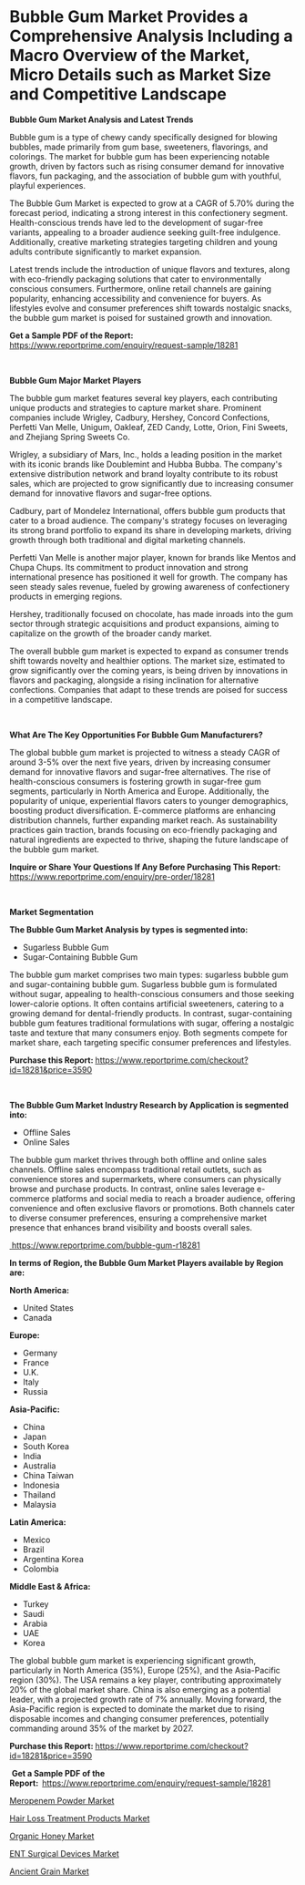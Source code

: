 <p><h1>Bubble Gum Market Provides a Comprehensive Analysis Including a Macro Overview of the Market, Micro Details such as Market Size and Competitive Landscape</h1></p><p><strong>Bubble Gum Market Analysis and Latest Trends</strong></p>
<p><p>Bubble gum is a type of chewy candy specifically designed for blowing bubbles, made primarily from gum base, sweeteners, flavorings, and colorings. The market for bubble gum has been experiencing notable growth, driven by factors such as rising consumer demand for innovative flavors, fun packaging, and the association of bubble gum with youthful, playful experiences. </p><p>The Bubble Gum Market is expected to grow at a CAGR of 5.70% during the forecast period, indicating a strong interest in this confectionery segment. Health-conscious trends have led to the development of sugar-free variants, appealing to a broader audience seeking guilt-free indulgence. Additionally, creative marketing strategies targeting children and young adults contribute significantly to market expansion. </p><p>Latest trends include the introduction of unique flavors and textures, along with eco-friendly packaging solutions that cater to environmentally conscious consumers. Furthermore, online retail channels are gaining popularity, enhancing accessibility and convenience for buyers. As lifestyles evolve and consumer preferences shift towards nostalgic snacks, the bubble gum market is poised for sustained growth and innovation.</p></p>
<p><strong>Get a Sample PDF of the Report:&nbsp;</strong> <a href="https://www.reportprime.com/enquiry/request-sample/18281?utm_campaign=1126&utm_medium=2&utm_source=Github&utm_content=ia&utm_term=21112024&utm_id=bubble-gum">https://www.reportprime.com/enquiry/request-sample/18281</a></p>
<p>&nbsp;</p>
<p><strong>Bubble Gum Major Market Players</strong></p>
<p><p>The bubble gum market features several key players, each contributing unique products and strategies to capture market share. Prominent companies include Wrigley, Cadbury, Hershey, Concord Confections, Perfetti Van Melle, Unigum, Oakleaf, ZED Candy, Lotte, Orion, Fini Sweets, and Zhejiang Spring Sweets Co.</p><p>Wrigley, a subsidiary of Mars, Inc., holds a leading position in the market with its iconic brands like Doublemint and Hubba Bubba. The company's extensive distribution network and brand loyalty contribute to its robust sales, which are projected to grow significantly due to increasing consumer demand for innovative flavors and sugar-free options.</p><p>Cadbury, part of Mondelez International, offers bubble gum products that cater to a broad audience. The company's strategy focuses on leveraging its strong brand portfolio to expand its share in developing markets, driving growth through both traditional and digital marketing channels.</p><p>Perfetti Van Melle is another major player, known for brands like Mentos and Chupa Chups. Its commitment to product innovation and strong international presence has positioned it well for growth. The company has seen steady sales revenue, fueled by growing awareness of confectionery products in emerging regions.</p><p>Hershey, traditionally focused on chocolate, has made inroads into the gum sector through strategic acquisitions and product expansions, aiming to capitalize on the growth of the broader candy market.</p><p>The overall bubble gum market is expected to expand as consumer trends shift towards novelty and healthier options. The market size, estimated to grow significantly over the coming years, is being driven by innovations in flavors and packaging, alongside a rising inclination for alternative confections. Companies that adapt to these trends are poised for success in a competitive landscape.</p></p>
<p>&nbsp;</p>
<p><strong>What Are The Key Opportunities For Bubble Gum Manufacturers?</strong></p>
<p><p>The global bubble gum market is projected to witness a steady CAGR of around 3-5% over the next five years, driven by increasing consumer demand for innovative flavors and sugar-free alternatives. The rise of health-conscious consumers is fostering growth in sugar-free gum segments, particularly in North America and Europe. Additionally, the popularity of unique, experiential flavors caters to younger demographics, boosting product diversification. E-commerce platforms are enhancing distribution channels, further expanding market reach. As sustainability practices gain traction, brands focusing on eco-friendly packaging and natural ingredients are expected to thrive, shaping the future landscape of the bubble gum market.</p></p>
<p><strong>Inquire or Share Your Questions If Any Before Purchasing This Report:</strong> <a href="https://www.reportprime.com/enquiry/pre-order/18281?utm_campaign=1126&utm_medium=2&utm_source=Github&utm_content=ia&utm_term=21112024&utm_id=bubble-gum">https://www.reportprime.com/enquiry/pre-order/18281</a></p>
<p>&nbsp;</p>
<p><strong>Market Segmentation</strong></p>
<p><strong>The Bubble Gum Market Analysis by types is segmented into:</strong></p>
<p><ul><li>Sugarless Bubble Gum</li><li>Sugar-Containing Bubble Gum</li></ul></p>
<p><p>The bubble gum market comprises two main types: sugarless bubble gum and sugar-containing bubble gum. Sugarless bubble gum is formulated without sugar, appealing to health-conscious consumers and those seeking lower-calorie options. It often contains artificial sweeteners, catering to a growing demand for dental-friendly products. In contrast, sugar-containing bubble gum features traditional formulations with sugar, offering a nostalgic taste and texture that many consumers enjoy. Both segments compete for market share, each targeting specific consumer preferences and lifestyles.</p></p>
<p><strong>Purchase this Report:&nbsp;</strong><a href="https://www.reportprime.com/checkout?id=18281&price=3590&utm_campaign=1126&utm_medium=2&utm_source=Github&utm_content=ia&utm_term=21112024&utm_id=bubble-gum">https://www.reportprime.com/checkout?id=18281&price=3590</a></p>
<p>&nbsp;</p>
<p><strong>The Bubble Gum Market Industry Research by Application is segmented into:</strong></p>
<p><ul><li>Offline Sales</li><li>Online Sales</li></ul></p>
<p><p>The bubble gum market thrives through both offline and online sales channels. Offline sales encompass traditional retail outlets, such as convenience stores and supermarkets, where consumers can physically browse and purchase products. In contrast, online sales leverage e-commerce platforms and social media to reach a broader audience, offering convenience and often exclusive flavors or promotions. Both channels cater to diverse consumer preferences, ensuring a comprehensive market presence that enhances brand visibility and boosts overall sales.</p></p>
<p><a href="https://www.reportprime.com/bubble-gum-r18281?utm_campaign=1126&utm_medium=2&utm_source=Github&utm_content=ia&utm_term=21112024&utm_id=bubble-gum">&nbsp;https://www.reportprime.com/bubble-gum-r18281</a></p>
<p><strong>In terms of Region, the Bubble Gum Market Players available by Region are:</strong></p>
<p>
    <p> <strong> North America: </strong>
        <ul>
            <li>United States</li>
            <li>Canada</li>
        </ul>
        </p> 
    <p> <strong> Europe: </strong>
        <ul>
            <li>Germany</li>
            <li>France</li>
            <li>U.K.</li>
            <li>Italy</li>
            <li>Russia</li>
        </ul>
        </p> 
    <p> <strong> Asia-Pacific: </strong>
        <ul>
            <li>China</li>
            <li>Japan</li>
            <li>South Korea</li>
            <li>India</li>
            <li>Australia</li>
            <li>China Taiwan</li>
            <li>Indonesia</li>
            <li>Thailand</li>
            <li>Malaysia</li>
        </ul>
        </p> 
    <p> <strong> Latin America: </strong>
        <ul>
            <li>Mexico</li>
            <li>Brazil</li>
            <li>Argentina Korea</li>
            <li>Colombia</li>
        </ul>
        </p> 
    <p> <strong> Middle East & Africa: </strong>
        <ul>
            <li>Turkey</li>
            <li>Saudi</li>
            <li>Arabia</li>
            <li>UAE</li>
            <li>Korea</li>
        </ul>
    </p>
    </p>
<p><p>The global bubble gum market is experiencing significant growth, particularly in North America (35%), Europe (25%), and the Asia-Pacific region (30%). The USA remains a key player, contributing approximately 20% of the global market share. China is also emerging as a potential leader, with a projected growth rate of 7% annually. Moving forward, the Asia-Pacific region is expected to dominate the market due to rising disposable incomes and changing consumer preferences, potentially commanding around 35% of the market by 2027.</p></p>
<p><strong>Purchase this Report: </strong><a href="https://www.reportprime.com/checkout?id=18281&price=3590&utm_campaign=1126&utm_medium=2&utm_source=Github&utm_content=ia&utm_term=21112024&utm_id=bubble-gum">https://www.reportprime.com/checkout?id=18281&price=3590</a></p>
<p>&nbsp;<strong>Get a Sample PDF of the Report:&nbsp;&nbsp;</strong><a href="https://www.reportprime.com/enquiry/request-sample/18281?utm_campaign=1126&utm_medium=2&utm_source=Github&utm_content=ia&utm_term=21112024&utm_id=bubble-gum">https://www.reportprime.com/enquiry/request-sample/18281</a></p>
<p><strong></strong></p>
<p><p><a href="https://issuu.com/reportprime-2/docs/meropenem-powder-market-size-2030.p_0677f101014bea?utm_campaign=1126&utm_medium=2&utm_source=Github&utm_content=ia&utm_term=21112024&utm_id=bubble-gum">Meropenem Powder Market</a></p><p><a href="https://issuu.com/reportprime-2/docs/hair-loss-treatment-products-market_7ca9f94523ccc2?utm_campaign=1126&utm_medium=2&utm_source=Github&utm_content=ia&utm_term=21112024&utm_id=bubble-gum">Hair Loss Treatment Products Market</a></p><p><a href="https://www.linkedin.com/pulse/navigating-competitive-landscape-organic-honey-industry-market-sez6e?utm_campaign=1126&utm_medium=2&utm_source=Github&utm_content=ia&utm_term=21112024&utm_id=bubble-gum">Organic Honey Market</a></p><p><a href="https://www.linkedin.com/pulse/global-ent-surgical-devices-market-insights-growth-pricing-nz0ne?utm_campaign=1126&utm_medium=2&utm_source=Github&utm_content=ia&utm_term=21112024&utm_id=bubble-gum">ENT Surgical Devices Market</a></p><p><a href="https://github.com/gdfhhhj/Market-Research-Report-List-6/blob/main/ancient-grain-market.md?utm_campaign=1126&utm_medium=2&utm_source=Github&utm_content=ia&utm_term=21112024&utm_id=bubble-gum">Ancient Grain Market</a></p></p>